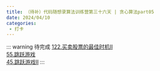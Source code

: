 ```yaml
---
title: （待补）代码随想录算法训练营第三十六天 | 贪心算法part05
date: 2024/04/10
categories:
 - 打卡
---
```

::: warning 待完成
[122.买卖股票的最佳时机II](/blogs/algorithm/leetcode122.md)<br/>
[55.跳跃游戏](/blogs/algorithm/leetcode55.md)<br/>
[45.跳跃游戏II](/blogs/algorithm/leetcode45.md)
:::